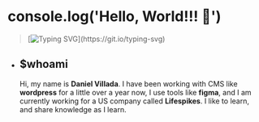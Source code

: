 # **console.log('Hello, World!!! 👋')**

>[![Typing SVG](https://readme-typing-svg.demolab.com?font=Fira+Code&pause=1000&color=76F700&width=450&height=52&lines=I+enjoy+learning+about+technology,)](https://git.io/typing-svg)

- ## $whoami
  Hi, my name is **Daniel Villada**. I have been working with CMS like **wordpress** for a little over a year now, I use tools like **figma**, and I am currently working for a US company called **Lifespikes**.
I like to learn, and share knowledge as I learn.